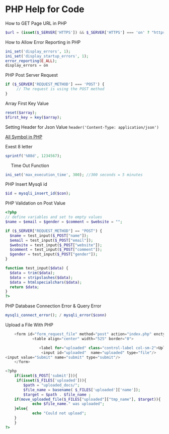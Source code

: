 # PHP Help for Code

How to GET Page URL in PHP
```php
$url = (isset($_SERVER['HTTPS']) && $_SERVER['HTTPS'] === 'on' ? "https" : "http")."://$_SERVER[HTTP_HOST]$_SERVER[REQUEST_URI]";
```

How to Allow Error Reporting in PHP
```php
ini_set('display_errors', 1);
ini_set('display_startup_errors', 1);
error_reporting(E_ALL);
display_errors = on
```

PHP Post Server Request
```php
if ($_SERVER['REQUEST_METHOD'] === 'POST') {
     // The request is using the POST method
}
```

Array First Key Value
```php
reset($array);
$first_key = key($array);
```

Setting Header for Json Value `header('Content-Type: application/json')`

[All Symbol in PHP](https://stackoverflow.com/questions/3737139/reference-what-does-this-symbol-mean-in-php)

Exest 8 letter
```php
sprintf('%08d', 1234567);
```
 
Time Out Function
```php
ini_set('max_execution_time', 300); //300 seconds = 5 minutes
```

PHP Insert Mysqli id
```php
$id = mysqli_insert_id($con);
```
PHP Validation on Post Value
```php
<?php
// define variables and set to empty values
$name = $email = $gender = $comment = $website = "";

if ($_SERVER["REQUEST_METHOD"] == "POST") {
  $name = test_input($_POST["name"]);
  $email = test_input($_POST["email"]);
  $website = test_input($_POST["website"]);
  $comment = test_input($_POST["comment"]);
  $gender = test_input($_POST["gender"]);
}

function test_input($data) {
  $data = trim($data);
  $data = stripslashes($data);
  $data = htmlspecialchars($data);
  return $data;
}
?>
```
PHP Database Connection Error & Query Error
```php
mysqli_connect_error(); / mysqli_error($conn)
```

Upload a File With PHP

```php
    <form id="form_request_file" method="post" action="index.php" enctype="multipart/form-data">
            <table align="center" width="525" border="0">

               <label for="uploaded" class="control-label col-sm-2">Upload File</label>
                <input id="uploaded"  name="uploaded" type="file"/>
<input value="Submit" name="submit" type="submit"/>
    </form>

<?php
    if(isset($_POST['submit'])){
     if(isset($_FILES['uploaded'])){
        $path = "uploaded_docs/";  
        $file_name = basename( $_FILES['uploaded']['name']);
        $target = $path . $file_name ;      
    if(move_uploaded_file($_FILES["uploaded"]["tmp_name"], $target)){ 
            echo $file_name." was uploaded";
    }else{
            echo "Could not upload";
    }
    }
?>
```


